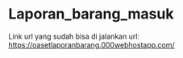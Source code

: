 # Laporan_barang_masuk
Link url yang sudah bisa di jalankan 
url: https://oasetlaporanbarang.000webhostapp.com/
